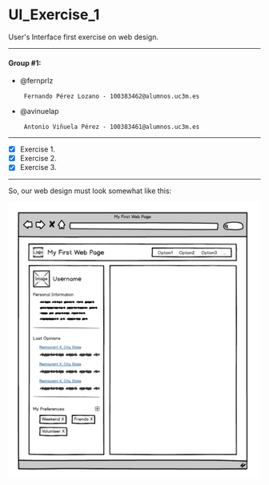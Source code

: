 ﻿# UI_Exercise_1


User's Interface first exercise on web design.

----

#### Group #1:
 - @fernprlz

        Fernando Pérez Lozano - 100383462@alumnos.uc3m.es
 - @avinuelap

		Antonio Viñuela Pérez - 100383461@alumnos.uc3m.es

---
  * [x] Exercise 1.
  * [x] Exercise 2.
  * [x] Exercise 3.
---

So, our web design must look somewhat like this:

<p align="center">
  <img src="/images/reference.png" alt="Not working, huh?">
</p>
